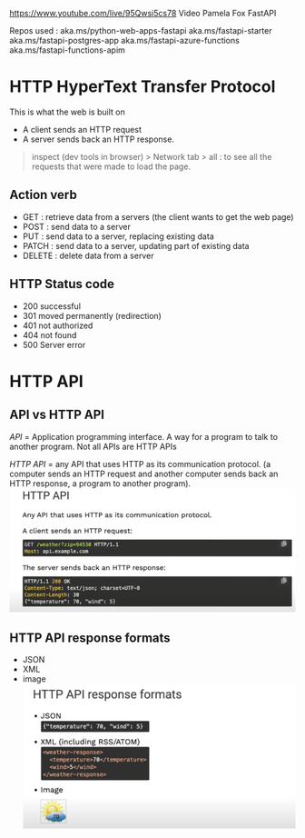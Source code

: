 https://www.youtube.com/live/95Qwsi5cs78 
Video Pamela Fox FastAPI

Repos used : 
aka.ms/python-web-apps-fastapi
aka.ms/fastapi-starter
aka.ms/fastapi-postgres-app
aka.ms/fastapi-azure-functions
aka.ms/fastapi-functions-apim

# HTTP HyperText Transfer Protocol
This is what the web is built on 
- A client sends an HTTP request
- A server sends back an HTTP response. 

> inspect (dev tools in browser) > Network tab > all : to see all the requests that were made to load the page. 

## Action verb
- GET : retrieve data from a servers (the client wants to get the web page)
- POST : send data to a server
- PUT : send data to a server, replacing existing data 
- PATCH : send data to a server, updating part of existing data 
- DELETE : delete data from a server

## HTTP Status code
- 200 successful
- 301 moved permanently (redirection)
- 401 not authorized
- 404 not found
- 500 Server error

# HTTP API

## API vs HTTP API

*API* = Application programming interface. 
A way for a program to talk to another program. 
Not all APIs are HTTP APIs 

*HTTP API* = any API that uses HTTP as its communication protocol. (a computer sends an HTTP request and another computer sends back an HTTP response, a program to another program).
![HTTP APIs](image.png)

## HTTP API response formats
- JSON
- XML
- image
![HTTP API response format](image-1.png)